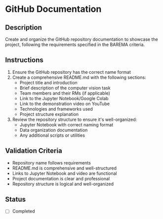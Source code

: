 # GitHub Documentation

## Description

Create and organize the GitHub repository documentation to showcase the project, following the requirements specified in the BAREMA criteria.

## Instructions

1. Ensure the GitHub repository has the correct name format
2. Create a comprehensive README.md with the following sections:
   - Project title and introduction
   - Brief description of the computer vision task
   - Team members and their RMs (if applicable)
   - Link to the Jupyter Notebook/Google Colab
   - Link to the demonstration video on YouTube
   - Technologies and frameworks used
   - Project structure explanation
3. Review the repository structure to ensure it's well-organized:
   - Jupyter Notebook with correct naming format
   - Data organization documentation
   - Any additional scripts or utilities

## Validation Criteria

- Repository name follows requirements
- README.md is comprehensive and well-structured
- Links to Jupyter Notebook and video are functional
- Project documentation is clear and professional
- Repository structure is logical and well-organized

## Status

- [ ] Completed
